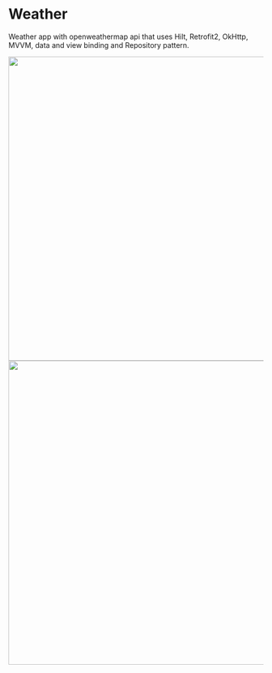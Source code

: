 # Weather
Weather app with openweathermap api that uses Hilt, Retrofit2, OkHttp, MVVM, data and view binding and Repository pattern.

<img src="https://user-images.githubusercontent.com/93543157/159168045-051c7065-1f1e-4c1c-8bb0-26ef0018bf81.png" width="600">
<img src="https://user-images.githubusercontent.com/93543157/159168049-b9ba4a8c-e48a-4c5e-a143-f20d39f501c6.png" width="600">
